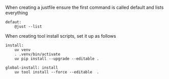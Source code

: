 
When creating a justfile ensure the first command is called default and lists everything

```
defaut:
    @just --list
```

When creating tool install scripts, set it up as follows


```
install:
    uv venv
    . .venv/bin/activate
    uv pip install --upgrade --editable .

global-install: install
    uv tool install --force --editable  .
```
